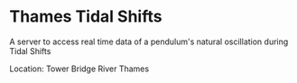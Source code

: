 # Thames Tidal Shifts
A server to access real time data of a pendulum's natural oscillation during Tidal Shifts

Location: Tower Bridge River Thames